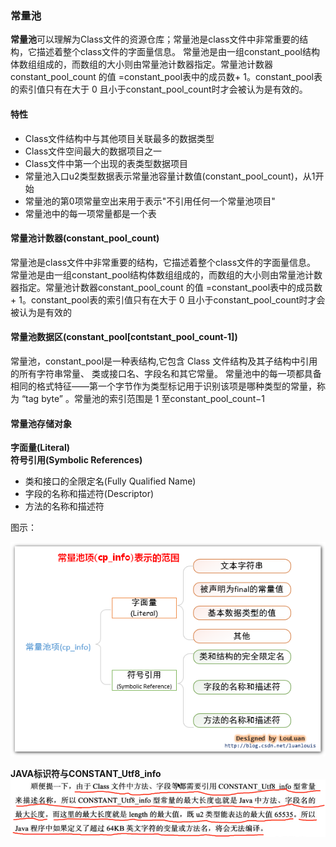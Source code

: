 ### 常量池

**常量池**可以理解为Class文件的资源仓库；常量池是class文件中非常重要的结构，它描述着整个class文件的字面量信息。 常量池是由一组constant\_pool结构体数组组成的，而数组的大小则由常量池计数器指定。常量池计数器constant\_pool\_count 的值 =constant\_pool表中的成员数+ 1。constant\_pool表的索引值只有在大于 0 且小于constant\_pool\_count时才会被认为是有效的。

#### 特性

* Class文件结构中与其他项目关联最多的数据类型
* Class文件空间最大的数据项目之一
* Class文件中第一个出现的表类型数据项目
* 常量池入口u2类型数据表示常量池容量计数值\(constant\_pool\_count\)，从1开始
* 常量池的第0项常量空出来用于表示"不引用任何一个常量池项目"
* 常量池中的每一项常量都是一个表

#### 常量池计数器\(constant\_pool\_count\)

常量池是class文件中非常重要的结构，它描述着整个class文件的字面量信息。 常量池是由一组constant\_pool结构体数组组成的，而数组的大小则由常量池计数器指定。常量池计数器constant\_pool\_count 的值 =constant\_pool表中的成员数+ 1。constant\_pool表的索引值只有在大于 0 且小于constant\_pool\_count时才会被认为是有效的

#### 常量池数据区\(constant\_pool\[contstant\_pool\_count-1\]\)

常量池，constant\_pool是一种表结构,它包含 Class 文件结构及其子结构中引用的所有字符串常量、 类或接口名、字段名和其它常量。 常量池中的每一项都具备相同的格式特征——第一个字节作为类型标记用于识别该项是哪种类型的常量，称为 “tag byte” 。常量池的索引范围是 1 至constant\_pool\_count−1

#### 常量池存储对象

**字面量\(Literal\)**  
**符号引用\(Symbolic References\)**

* 类和接口的全限定名\(Fully Qualified Name\)
* 字段的名称和描述符\(Descriptor\)
* 方法的名称和描述符

图示：

![](/assets/201708112310.png)



**JAVA标识符与CONSTANT\_Utf8\_info**  
![](/assets/201708030029.png)

